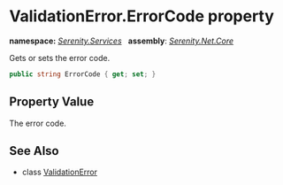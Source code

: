 # ValidationError.ErrorCode property
**namespace:** *[Serenity.Services](../../README.md#serenity.services-namespace)*   **assembly**: *[Serenity.Net.Core](../../README.md)*

Gets or sets the error code.

```csharp
public string ErrorCode { get; set; }
```

## Property Value

The error code.

## See Also

* class [ValidationError](../ValidationError.md)